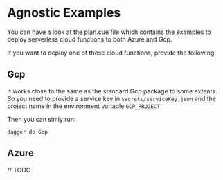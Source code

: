 # Agnostic Examples

You can have a look at the [plan.cue](./plan.cue) file which contains the examples to deploy serverless cloud functions to both Azure and Gcp.

If you want to deploy one of these cloud functions, provide the following:

## Gcp

It works close to the same as the standard Gcp package to some extents.
So you need to provide a service key in `secrets/serviceKey.json` and the project name in the environment variable `GCP_PROJECT`

Then you can simly run:
```shell
dagger do Gcp
```

## Azure

// TODO

